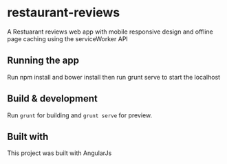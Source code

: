 # restaurant-reviews

A Restuarant reviews web app with mobile responsive design and offline page caching using the serviceWorker API

## Running the app
Run npm install and bower install then run grunt serve to start the localhost

## Build & development

Run `grunt` for building and `grunt serve` for preview.

## Built with
This project was built with AngularJs
